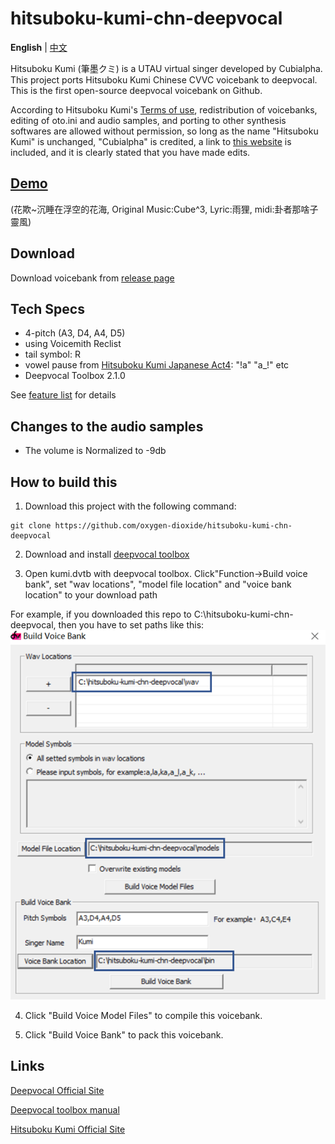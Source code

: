 # hitsuboku-kumi-chn-deepvocal
**English** | [中文](README_zh.md)

Hitsuboku Kumi (筆墨クミ) is a UTAU virtual singer developed by Cubialpha. This project ports Hitsuboku Kumi Chinese CVVC voicebank to deepvocal. This is the first open-source deepvocal voicebank on Github.

According to Hitsuboku Kumi's [Terms of use](https://cubialpha.wixsite.com/koomstar/character), redistribution of voicebanks, editing of oto.ini and audio samples, and porting to other synthesis softwares are allowed without permission, so long as the name "Hitsuboku Kumi" is unchanged, "Cubialpha" is credited, a link to [this website](https://cubialpha.wixsite.com/koomstar) is included, and it is clearly stated that you have made edits.

## [Demo](https://github.com/oxygen-dioxide/hitsuboku-kumi-chn-deepvocal/issues/1)
(花欺~沉睡在浮空的花海, Original Music:Cube^3, Lyric:雨狸, midi:卦者那啥子靈風)

## Download
Download voicebank from [release page](https://github.com/oxygen-dioxide/hitsuboku-kumi-chn-deepvocal/releases/latest)

## Tech Specs
- 4-pitch (A3, D4, A4, D5)
- using Voicemith Reclist
- tail symbol: R
- vowel pause from [Hitsuboku Kumi Japanese Act4](https://cubialpha.wixsite.com/koomstar/act4): "!a" "a_!" etc
- Deepvocal Toolbox 2.1.0

See [feature list](feature.md) for details

## Changes to the audio samples
- The volume is Normalized to -9db

## How to build this
1. Download this project with the following command:
```
git clone https://github.com/oxygen-dioxide/hitsuboku-kumi-chn-deepvocal
```

2. Download and install [deepvocal toolbox](https://dl.deep-vocal.com/toolbox/Setup_DeepVocalToolBox_beta_2.1.0.zip)

3. Open kumi.dvtb with deepvocal toolbox. Click"Function→Build voice bank", set "wav locations", "model file location" and "voice bank location" to your download path

For example, if you downloaded this repo to C:\hitsuboku-kumi-chn-deepvocal, then you have to set paths like this:
![](Resource/2021-05-26-16-53-26.png)

4. Click "Build Voice Model Files" to compile this voicebank.

5. Click "Build Voice Bank" to pack this voicebank.

## Links
[Deepvocal Official Site](deep-vocal.com)

[Deepvocal toolbox manual](https://drive.google.com/drive/folders/1kAlPZnSO9f4pv5wbVJUdNNQXZQOy6pGA?usp=sharing)

[Hitsuboku Kumi Official Site](https://cubialpha.wixsite.com/koomstar)
